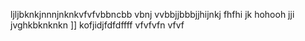 ljljbknkjnnnjnknkvfvfvbbncbb vbnj vvbbjjbbbjjhijnkj
fhfhi
jk
hohooh
jji
jvghkbknknkn
]]
kofjidjfdfdffff
vfvfvfn
vfvf
